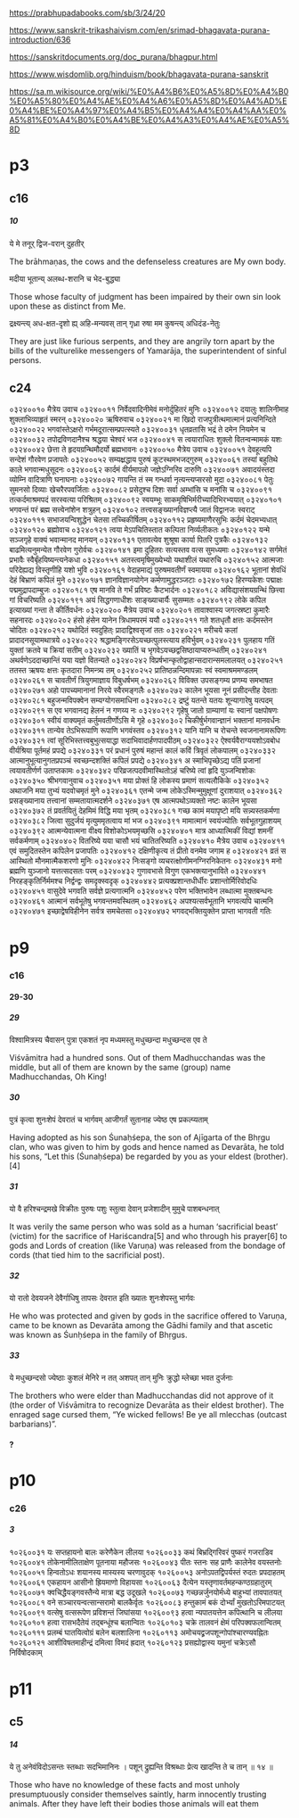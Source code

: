 https://prabhupadabooks.com/sb/3/24/20

https://www.sanskrit-trikashaivism.com/en/srimad-bhagavata-purana-introduction/636

https://sanskritdocuments.org/doc_purana/bhagpur.html

https://www.wisdomlib.org/hinduism/book/bhagavata-purana-sanskrit

https://sa.m.wikisource.org/wiki/%E0%A4%B6%E0%A5%8D%E0%A4%B0%E0%A5%80%E0%A4%AE%E0%A4%A6%E0%A5%8D%E0%A4%AD%E0%A4%BE%E0%A4%97%E0%A4%B5%E0%A4%A4%E0%A4%AA%E0%A5%81%E0%A4%B0%E0%A4%BE%E0%A4%A3%E0%A4%AE%E0%A5%8D

# p3
## c16
##### 10
ये  मे  तनूर्  द्विज-वरान्  दुहतीर्  

The brāhmaṇas, the cows and the defenseless creatures are My own body. 

मदीया भूतान्य्  अलब्ध-शरानि  च  भेद-बुद्ध्या

Those whose faculty of judgment has been impaired by their own sin look upon these as distinct from Me. 

द्रक्ष्यन्त्य्  अध-क्षत-दृशो  ह्य्  अहि-मन्यवस्  तान्
गृध्रा  रुषा  मम  कुषन्त्य्  अधिदंड-नेतुः

They are just like furious serpents, and they are angrily torn apart by the bills of the vulturelike messengers of Yamarāja, the superintendent of sinful persons.
## c24
०३२४००१० मैत्रेय उवाच
०३२४००११ निर्वेदवादिनीमेवं मनोर्दुहितरं मुनिः
०३२४००१२ दयालुः शालिनीमाह शुक्लाभिव्याहृतं स्मरन्
०३२४००२० ऋषिरुवाच
०३२४००२१ मा खिदो राजपुत्रीत्थमात्मानं प्रत्यनिन्दिते
०३२४००२२ भगवांस्तेऽक्षरो गर्भमदूरात्सम्प्रपत्स्यते
०३२४००३१ धृतव्रतासि भद्रं ते दमेन नियमेन च
०३२४००३२ तपोद्रविणदानैश्च श्रद्धया चेश्वरं भज
०३२४००४१ स त्वयाराधितः शुक्लो वितन्वन्मामकं यशः
०३२४००४२ छेत्ता ते हृदयग्रन्थिमौदर्यो ब्रह्मभावनः
०३२४००५० मैत्रेय उवाच
०३२४००५१ देवहूत्यपि सन्देशं गौरवेण प्रजापतेः
०३२४००५२ सम्यक्ष्रद्धाय पुरुषं कूटस्थमभजद्गुरुम्
०३२४००६१ तस्यां बहुतिथे काले भगवान्मधुसूदनः
०३२४००६२ कार्दमं वीर्यमापन्नो जज्ञेऽग्निरिव दारुणि
०३२४००७१ अवादयंस्तदा व्योम्नि वादित्राणि घनाघनाः
०३२४००७२ गायन्ति तं स्म गन्धर्वा नृत्यन्त्यप्सरसो मुदा
०३२४००८१ पेतुः सुमनसो दिव्याः खेचरैरपवर्जिताः
०३२४००८२ प्रसेदुश्च दिशः सर्वा अम्भांसि च मनांसि च
०३२४००९१ तत्कर्दमाश्रमपदं सरस्वत्या परिश्रितम्
०३२४००९२ स्वयम्भूः साकमृषिभिर्मरीच्यादिभिरभ्ययात्
०३२४०१०१ भगवन्तं परं ब्रह्म सत्त्वेनांशेन शत्रुहन्
०३२४०१०२ तत्त्वसङ्ख्यानविज्ञप्त्यै जातं विद्वानजः स्वराट्
०३२४०१११ सभाजयन्विशुद्धेन चेतसा तच्चिकीर्षितम्
०३२४०११२ प्रहृष्यमाणैरसुभिः कर्दमं चेदमभ्यधात्
०३२४०१२० ब्रह्मोवाच
०३२४०१२१ त्वया मेऽपचितिस्तात कल्पिता निर्व्यलीकतः
०३२४०१२२ यन्मे सञ्जगृहे वाक्यं भवान्मानद मानयन्
०३२४०१३१ एतावत्येव शुश्रूषा कार्या पितरि पुत्रकैः
०३२४०१३२ बाढमित्यनुमन्येत गौरवेण गुरोर्वचः
०३२४०१४१ इमा दुहितरः सत्यस्तव वत्स सुमध्यमाः
०३२४०१४२ सर्गमेतं प्रभावैः स्वैर्बृंहयिष्यन्त्यनेकधा
०३२४०१५१ अतस्त्वमृषिमुख्येभ्यो यथाशीलं यथारुचि
०३२४०१५२ आत्मजाः परिदेह्यद्य विस्तृणीहि यशो भुवि
०३२४०१६१ वेदाहमाद्यं पुरुषमवतीर्णं स्वमायया
०३२४०१६२ भूतानां शेवधिं देहं बिभ्राणं कपिलं मुने
०३२४०१७१ ज्ञानविज्ञानयोगेन कर्मणामुद्धरञ्जटाः
०३२४०१७२ हिरण्यकेशः पद्माक्षः पद्ममुद्रापदाम्बुजः
०३२४०१८१ एष मानवि ते गर्भं प्रविष्टः कैटभार्दनः
०३२४०१८२ अविद्यासंशयग्रन्थिं छित्त्वा गां विचरिष्यति
०३२४०१९१ अयं सिद्धगणाधीशः साङ्ख्याचार्यैः सुसम्मतः
०३२४०१९२ लोके कपिल इत्याख्यां गन्ता ते कीर्तिवर्धनः
०३२४०२०० मैत्रेय उवाच
०३२४०२०१ तावाश्वास्य जगत्स्रष्टा कुमारैः सहनारदः
०३२४०२०२ हंसो हंसेन यानेन त्रिधामपरमं ययौ
०३२४०२११ गते शतधृतौ क्षत्तः कर्दमस्तेन चोदितः
०३२४०२१२ यथोदितं स्वदुहित्ः प्रादाद्विश्वसृजां ततः
०३२४०२२१ मरीचये कलां प्रादादनसूयामथात्रये
०३२४०२२२ श्रद्धामङ्गिरसेऽयच्छत्पुलस्त्याय हविर्भुवम्
०३२४०२३१ पुलहाय गतिं युक्तां क्रतवे च क्रियां सतीम्
०३२४०२३२ ख्यातिं च भृगवेऽयच्छद्वसिष्ठायाप्यरुन्धतीम्
०३२४०२४१ अथर्वणेऽददाच्छान्तिं यया यज्ञो वितन्यते
०३२४०२४२ विप्रर्षभान्कृतोद्वाहान्सदारान्समलालयत्
०३२४०२५१ ततस्त ऋषयः क्षत्तः कृतदारा निमन्त्र्य तम्
०३२४०२५२ प्रातिष्ठन्नन्दिमापन्नाः स्वं स्वमाश्रममण्डलम्
०३२४०२६१ स चावतीर्णं त्रियुगमाज्ञाय विबुधर्षभम्
०३२४०२६२ विविक्त उपसङ्गम्य प्रणम्य समभाषत
०३२४०२७१ अहो पापच्यमानानां निरये स्वैरमङ्गलैः
०३२४०२७२ कालेन भूयसा नूनं प्रसीदन्तीह देवताः
०३२४०२८१ बहुजन्मविपक्वेन सम्यग्योगसमाधिना
०३२४०२८२ द्रष्टुं यतन्ते यतयः शून्यागारेषु यत्पदम्
०३२४०२९१ स एव भगवानद्य हेलनं न गणय्य नः
०३२४०२९२ गृहेषु जातो ग्राम्याणां यः स्वानां पक्षपोषणः
०३२४०३०१ स्वीयं वाक्यमृतं कर्तुमवतीर्णोऽसि मे गृहे
०३२४०३०२ चिकीर्षुर्भगवान्ज्ञानं भक्तानां मानवर्धनः
०३२४०३११ तान्येव तेऽभिरूपाणि रूपाणि भगवंस्तव
०३२४०३१२ यानि यानि च रोचन्ते स्वजनानामरूपिणः
०३२४०३२१ त्वां सूरिभिस्तत्त्वबुभुत्सयाद्धा सदाभिवादार्हणपादपीठम्
०३२४०३२२ ऐश्वर्यवैराग्ययशोऽवबोध वीर्यश्रिया पूर्तमहं प्रपद्ये
०३२४०३३१ परं प्रधानं पुरुषं महान्तं कालं कविं त्रिवृतं लोकपालम्
०३२४०३३२ आत्मानुभूत्यानुगतप्रपञ्चं स्वच्छन्दशक्तिं कपिलं प्रपद्ये
०३२४०३४१ अ स्माभिपृच्छेऽद्य पतिं प्रजानां त्वयावतीर्णर्ण उताप्तकामः
०३२४०३४२ परिव्रजत्पदवीमास्थितोऽहं चरिष्ये त्वां हृदि युञ्जन्विशोकः
०३२४०३५० श्रीभगवानुवाच
०३२४०३५१ मया प्रोक्तं हि लोकस्य प्रमाणं सत्यलौकिके
०३२४०३५२ अथाजनि मया तुभ्यं यदवोचमृतं मुने
०३२४०३६१ एतन्मे जन्म लोकेऽस्मिन्मुमुक्षूणां दुराशयात्
०३२४०३६२ प्रसङ्ख्यानाय तत्त्वानां सम्मतायात्मदर्शने
०३२४०३७१ एष आत्मपथोऽव्यक्तो नष्टः कालेन भूयसा
०३२४०३७२ तं प्रवर्तयितुं देहमिमं विद्धि मया भृतम्
०३२४०३८१ गच्छ कामं मयापृष्टो मयि सन्न्यस्तकर्मणा
०३२४०३८२ जित्वा सुदुर्जयं मृत्युममृतत्वाय मां भज
०३२४०३९१ मामात्मानं स्वयंज्योतिः सर्वभूतगुहाशयम्
०३२४०३९२ आत्मन्येवात्मना वीक्ष्य विशोकोऽभयमृच्छसि
०३२४०४०१ मात्र आध्यात्मिकीं विद्यां शमनीं सर्वकर्मणाम्
०३२४०४०२ वितरिष्ये यया चासौ भयं चातितरिष्यति
०३२४०४१० मैत्रेय उवाच
०३२४०४११ एवं समुदितस्तेन कपिलेन प्रजापतिः
०३२४०४१२ दक्षिणीकृत्य तं प्रीतो वनमेव जगाम ह
०३२४०४२१ व्रतं स आस्थितो मौनमात्मैकशरणो मुनिः
०३२४०४२२ निःसङ्गो व्यचरत्क्षोणीमनग्निरनिकेतनः
०३२४०४३१ मनो ब्रह्मणि युञ्जानो यत्तत्सदसतः परम्
०३२४०४३२ गुणावभासे विगुण एकभक्त्यानुभाविते
०३२४०४४१ निरहङ्कृतिर्निर्ममश्च निर्द्वन्द्वः समदृक्स्वदृक्
०३२४०४४२ प्रत्यक्प्रशान्तधीर्धीरः प्रशान्तोर्मिरिवोदधिः
०३२४०४५१ वासुदेवे भगवति सर्वज्ञे प्रत्यगात्मनि
०३२४०४५२ परेण भक्तिभावेन लब्धात्मा मुक्तबन्धनः
०३२४०४६१ आत्मानं सर्वभूतेषु भगवन्तमवस्थितम्
०३२४०४६२ अपश्यत्सर्वभूतानि भगवत्यपि चात्मनि
०३२४०४७१ इच्छाद्वेषविहीनेन सर्वत्र समचेतसा
०३२४०४७२ भगवद्भक्तियुक्तेन प्राप्ता भागवती गतिः
# p9
### c16
#### 29-30
##### 29
विश्वामित्रस्य चैवासन् पुत्रा एकशतं नृप मध्यमस्तु मधुच्छन्दा मधुच्छन्दस एव ते

Viśvāmitra had a hundred sons. Out of them Madhucchandas was the middle, but all of them are known by the same (group) name Madhucchandas, Oh King!
##### 30
पुत्रं कृत्वा शुनःशेपं देवरातं च भार्गवम् आजीगर्तं सुतानाह ज्येष्ठ एष प्रकल्प्यताम्

Having adopted as his son Śunaḥśepa, the son of Ajīgarta of the Bhṛgu clan, who was given to him by gods and hence named as Devarāta, he told his sons, “Let this (Śunaḥśepa) be regarded by you as your eldest (brother).[4]
##### 31
यो वै हरिश्चन्द्रमखे विक्रीतः पुरुषः पशुः स्तुत्वा देवान् प्रजेशादीन् मुमुचे पाशबन्धनात्

It was verily the same person who was sold as a human ‘sacrificial beast’ (victim) for the sacrifice of Hariścandra[5] and who through his prayer[6] to gods and Lords of creation (like Varuṇa) was released from the bondage of cords (that tied him to the sacrificial post).
##### 32
यो रातो देवयजने देवैर्गाधिषु तापसः देवरात इति ख्यातः शुनःशेपस्तु भार्गवः

He who was protected and given by gods in the sacrifice offered to Varuṇa, came to be known as Devarāta among the Gādhi family and that ascetic was known as Śunḥśepa in the family of Bhṛgus.
##### 33
ये मधुच्छन्दसो ज्येष्ठाः कुशलं मेनिरे न तत् अशपत् तान् मुनिः क्रुद्धो म्लेच्छा भवत दुर्जनाः

The brothers who were elder than Madhucchandas did not approve of it (the order of Viśvāmitra to recognize Devarāta as their eldest brother). The enraged sage cursed them, “Ye wicked fellows! Be ye all mlecchas (outcast barbarians)”.
#### ?
# p10
### c26
##### 3
१०२६००३१ यः सप्तहायनो बालः करेणैकेन लीलया
१०२६००३३ कथं बिभ्रद्गिरिवरं पुष्करं गजराडिव
१०२६००४१ तोकेनामीलिताक्षेण पूतनाया महौजसः
१०२६००४३ पीतः स्तनः सह प्राणैः कालेनेव वयस्तनोः
१०२६००५१ हिन्वतोऽधः शयानस्य मास्यस्य चरणावुदक्
१०२६००५३ अनोऽपतद्विपर्यस्तं रुदतः प्रपदाहतम्
१०२६००६१ एकहायन आसीनो ह्रियमाणो विहायसा
१०२६००६३ दैत्येन यस्तृणावर्तमहन्कण्ठग्रहातुरम्
१०२६००७१ क्वचिद्धैयङ्गवस्तैन्ये मात्रा बद्ध उदूखले
१०२६००७३ गच्छन्नर्जुनयोर्मध्ये बाहुभ्यां तावपातयत्
१०२६००८१ वने सञ्चारयन्वत्सान्सरामो बालकैर्वृतः
१०२६००८३ हन्तुकामं बकं दोर्भ्यां मुखतोऽरिमपाटयत्
१०२६००९१ वत्सेषु वत्सरूपेण प्रविशन्तं जिघांसया
१०२६००९३ हत्वा न्यपातयत्तेन कपित्थानि च लीलया
१०२६०१०१ हत्वा रासभदैतेयं तद्बन्धूंश्च बलान्वितः
१०२६०१०३ चक्रे तालवनं क्षेमं परिपक्वफलान्वितम्
१०२६०१११ प्रलम्बं घातयित्वोग्रं बलेन बलशालिना
१०२६०११३ अमोचयद्व्रजपशून्गोपांश्चारण्यवह्नितः
१०२६०१२१ आशीविषतमाहीन्द्रं दमित्वा विमदं ह्रदात्
१०२६०१२३ प्रसह्योद्वास्य यमुनां चक्रेऽसौ निर्विषोदकाम्

# p11
## c5
##### 14
ये तु अनेवंविदोऽसन्तः स्तब्धाः सदभिमानिनः ।
पशून् द्रुह्यन्ति विश्रब्धाः प्रेत्य खादन्ति ते च तान् ॥ १४ ॥

Those who have no knowledge of these facts and most unholy presumptuously consider themselves saintly, harm innocently trusting animals. After they have left their bodies those animals will eat them